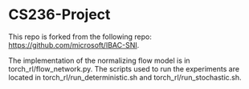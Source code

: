 # CS236-Project

This repo is forked from the following repo: https://github.com/microsoft/IBAC-SNI. 

The implementation of the normalizing flow model is in torch_rl/flow_network.py. The scripts used to run the experiments are located in torch_rl/run_deterministic.sh and torch_rl/run_stochastic.sh.
